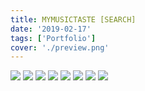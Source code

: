 ```yaml
---
title: MYMUSICTASTE [SEARCH]
date: '2019-02-17'
tags: ['Portfolio']
cover: './preview.png'
---
```


<img src="/03.png"/>
<img src="/04.png"/>
<img src="/05.png"/>
<img src="/06.png"/>
<img src="/07.png"/>
<img src="/08.png"/>
<img src="/09.png"/>
<img src="/10.png"/>

<style>
    .post_des_wrapper{width:1200px}
    @media (min-width: 950px) { 
        .post_des_wrapper .gatsby-resp-image-wrapper{max-width:1200px !important}
    s}
</style>
